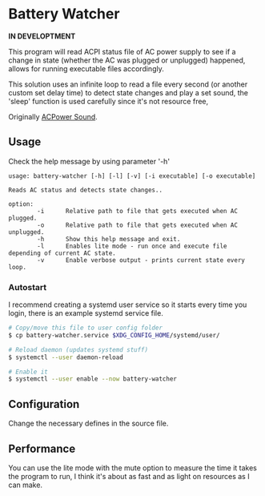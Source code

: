 # Battery Watcher
**IN DEVELOPTMENT**

This program will read ACPI status file of AC power supply to see if a change in
state (whether the AC was plugged or unplugged) happened, allows for running executable
files accordingly.

This solution uses an infinite loop to read a file every second (or another custom set delay time)
to detect state changes and play a set sound, the 'sleep' function is used carefully since it's not
resource free,

Originally [ACPower Sound](https://github.com/DannyXjsu/acpower-sound).

## Usage
Check the help message by using parameter '-h'

```
usage: battery-watcher [-h] [-l] [-v] [-i executable] [-o executable]

Reads AC status and detects state changes..

option:
        -i      Relative path to file that gets executed when AC plugged.
        -o      Relative path to file that gets executed when AC unplugged.
        -h      Show this help message and exit.
        -l      Enables lite mode - run once and execute file depending of current AC state.
        -v      Enable verbose output - prints current state every loop.
```

### Autostart

I recommend creating a systemd user service so it starts every time you login, there is an example systemd service file.

```bash
# Copy/move this file to user config folder
$ cp battery-watcher.service $XDG_CONFIG_HOME/systemd/user/

# Reload daemon (updates systemd stuff)
$ systemctl --user daemon-reload

# Enable it 
$ systemctl --user enable --now battery-watcher
```


## Configuration
Change the necessary defines in the source file.


## Performance
You can use the lite mode with the mute option to measure the time it takes the program to run, I think it's about as fast and as light on resources as I can make.
